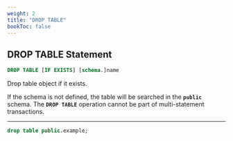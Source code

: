 ```yaml
---
weight: 2
title: "DROP TABLE"
bookToc: false
---
```


## DROP TABLE Statement

```SQL
DROP TABLE [IF EXISTS] [schema.]name
```

Drop table object if it exists.

If the schema is not defined, the table will be searched in the **`public`** schema.
The **`DROP TABLE`** operation cannot be part of multi-statement transactions.

---

```SQL
drop table public.example;
```
